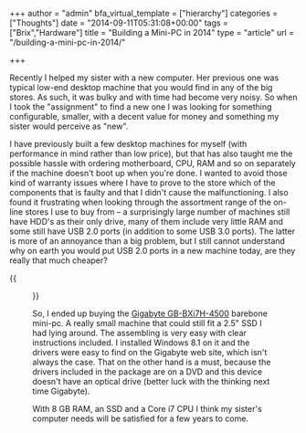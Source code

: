 +++
author = "admin"
bfa_virtual_template = ["hierarchy"]
categories = ["Thoughts"]
date = "2014-09-11T05:31:08+00:00"
tags = ["Brix","Hardware"]
title = "Building a Mini-PC in 2014"
type = "article"
url = "/building-a-mini-pc-in-2014/"

+++

Recently I helped my sister with a new computer. Her previous one was typical low-end desktop machine that you would find in any of the big stores. As such, it was bulky and with time had become very noisy. So when I took the "assignment" to find a new one I was looking for something configurable, smaller, with a decent value for money and something my sister would perceive as "new".

I have previously built a few desktop machines for myself (with performance in mind rather than low price), but that has also taught me the possible hassle with ordering motherboard, CPU, RAM and so on separately if the machine doesn't boot up when you're done. I wanted to avoid those kind of warranty issues where I have to prove to the store which of the components that is faulty and that I didn't cause the malfunctioning. I also found it frustrating when looking through the assortment range of the on-line stores I use to buy from &#8211; a surprisingly large number of machines still have HDD's as their only drive, many of them include very little RAM and some still have USB 2.0 ports (in addition to some USB 3.0 ports). The latter is more of an annoyance than a big problem, but I still cannot understand why on earth you would put USB 2.0 ports in a new machine today, are they really that much cheaper?

{{<figure src="/images/Brix_with_pen-1024x718.jpg" link="/images/Brix_with_pen.jpg" alt="Brix mini PC" class="image-border">}}

So, I ended up buying the [Gigabyte GB-BXi7H-4500][1] barebone mini-pc. A really small machine that could still fit a 2.5" SSD I had lying around. The assembling is very easy with clear instructions included. I installed Windows 8.1 on it and the drivers were easy to find on the Gigabyte web site, which isn't always the case. That on the other hand is a must, because the drivers included in the package are on a DVD and this device doesn't have an optical drive (better luck with the thinking next time Gigabyte).

With 8 GB RAM, an SSD and a Core i7 CPU I think my sister's computer needs will be satisfied for a few years to come.

 [1]: http://www.gigabyte.com/products/product-page.aspx?pid=4857#ov